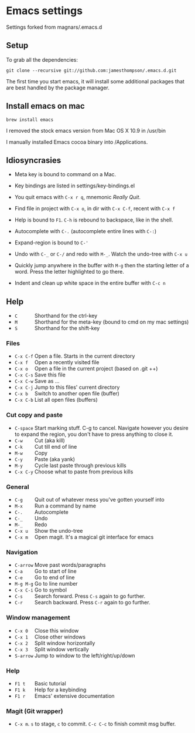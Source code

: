 # Emacs settings

Settings forked from magnars/.emacs.d

## Setup

To grab all the dependencies:

    git clone --recursive git://github.com:jamesthompson/.emacs.d.git

The first time you start emacs, it will install some additional packages
that are best handled by the package manager.

## Install emacs on mac

    brew install emacs

I removed the stock emacs version from Mac OS X 10.9 in /usr/bin

I manually installed Emacs cocoa binary into /Applications.

## Idiosyncrasies

 * Meta key is bound to command on a Mac.

 * Key bindings are listed in settings/key-bindings.el

 * You quit emacs with `C-x r q`, mnemonic *Really Quit*.

 * Find file in project with `C-x o`, in dir with `C-x C-f`, recent with `C-x f`

 * Help is bound to `F1`. `C-h` is rebound to backspace, like in the shell.

 * Autocomplete with `C-.` (autocomplete entire lines with `C-:`)

 * Expand-region is bound to `C-'`

 * Undo with `C-_` or `C-/` and redo with `M-_`. Watch the undo-tree with `C-x u`

 * Quickly jump anywhere in the buffer with `M-g` then the starting letter of a word. Press the letter highlighted to go there.

 * Indent and clean up white space in the entire buffer with `C-c n`

## Help

* `C      ` Shorthand for the ctrl-key
* `M      ` Shorthand for the meta-key (bound to cmd on my mac settings)
* `S      ` Shorthand for the shift-key

### Files

* `C-x C-f` Open a file. Starts in the current directory
* `C-x f  ` Open a recently visited file
* `C-x o  ` Open a file in the current project (based on .git ++)
* `C-x C-s` Save this file
* `C-x C-w` Save as ...
* `C-x C-j` Jump to this files' current directory
* `C-x b  ` Switch to another open file (buffer)
* `C-x C-b` List all open files (buffers)

### Cut copy and paste

* `C-space` Start marking stuff. C-g to cancel. Navigate however you desire to expand the region, you don't have to press anything to close it.
* `C-w    ` Cut (aka kill)
* `C-k    ` Cut till end of line
* `M-w    ` Copy
* `C-y    ` Paste (aka yank)
* `M-y    ` Cycle last paste through previous kills
* `C-x C-y` Choose what to paste from previous kills

### General

* `C-g    ` Quit out of whatever mess you've gotten yourself into
* `M-x    ` Run a command by name
* `C-.    ` Autocomplete
* `C-_    ` Undo
* `M-_    ` Redo
* `C-x u  ` Show the undo-tree
* `C-x m  ` Open magit. It's a magical git interface for emacs

### Navigation

* `C-arrow` Move past words/paragraphs
* `C-a    ` Go to start of line
* `C-e    ` Go to end of line
* `M-g M-g` Go to line number
* `C-x C-i` Go to symbol
* `C-s    ` Search forward. Press `C-s` again to go further.
* `C-r    ` Search backward. Press `C-r` again to go further.

### Window management

* `C-x 0  ` Close this window
* `C-x 1  ` Close other windows
* `C-x 2  ` Split window horizontally
* `C-x 3  ` Split window vertically
* `S-arrow` Jump to window to the left/right/up/down

### Help

* `F1 t   ` Basic tutorial
* `F1 k   ` Help for a keybinding
* `F1 r   ` Emacs' extensive documentation

### Magit (Git wrapper)

* `C-x m`. `s` to stage, `c` to commit. `C-c C-c` to finish commit msg buffer.
